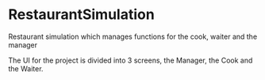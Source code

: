 # RestaurantSimulation
Restaurant simulation which manages functions for the cook, waiter and the manager

The UI for the project is divided into 3 screens, the Manager, the Cook and the Waiter.
